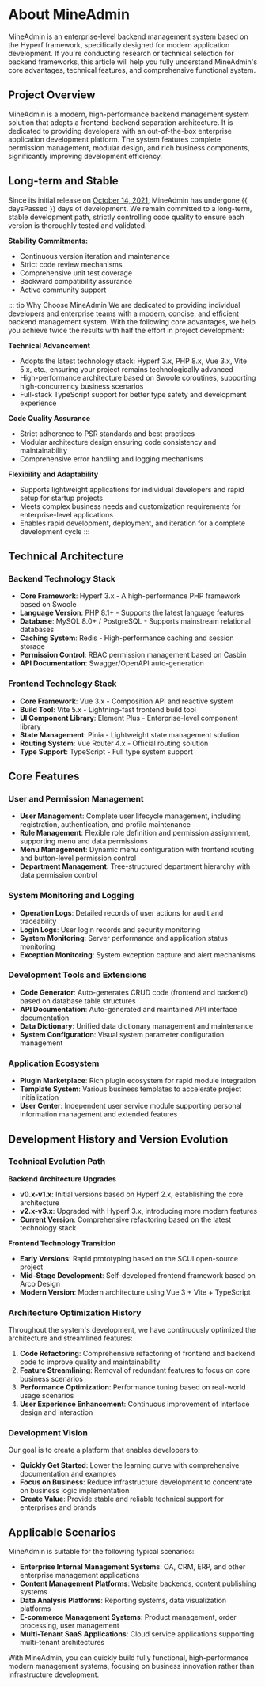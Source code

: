 # About MineAdmin

MineAdmin is an enterprise-level backend management system based on the Hyperf framework, specifically designed for modern application development. If you're conducting research or technical selection for backend frameworks, this article will help you fully understand MineAdmin's core advantages, technical features, and comprehensive functional system.

## Project Overview

MineAdmin is a modern, high-performance backend management system solution that adopts a frontend-backend separation architecture. It is dedicated to providing developers with an out-of-the-box enterprise application development platform. The system features complete permission management, modular design, and rich business components, significantly improving development efficiency.

## Long-term and Stable

<script setup>
import { computed } from 'vue'

// The date MineAdmin started development (October 14, 2021)
const startDate = new Date('2021-10-14')
const currentDate = new Date()

// Calculate the difference in days
const daysPassed = computed(() => {
  const timeDiff = currentDate.getTime() - startDate.getTime()
  return Math.floor(timeDiff / (1000 * 3600 * 24))
})
</script>

Since its initial release on [October 14, 2021](https://github.com/mineadmin/MineAdmin/commit/670f6439ba2a6fe8181bbf138c247bfb1d26601c), MineAdmin has undergone {{ daysPassed }} days of development. We remain committed to a long-term, stable development path, strictly controlling code quality to ensure each version is thoroughly tested and validated.

**Stability Commitments:**
- Continuous version iteration and maintenance
- Strict code review mechanisms
- Comprehensive unit test coverage
- Backward compatibility assurance
- Active community support

::: tip Why Choose MineAdmin
We are dedicated to providing individual developers and enterprise teams with a modern, concise, and efficient backend management system. With the following core advantages, we help you achieve twice the results with half the effort in project development:

**Technical Advancement**
- Adopts the latest technology stack: Hyperf 3.x, PHP 8.x, Vue 3.x, Vite 5.x, etc., ensuring your project remains technologically advanced
- High-performance architecture based on Swoole coroutines, supporting high-concurrency business scenarios
- Full-stack TypeScript support for better type safety and development experience

**Code Quality Assurance**
- Strict adherence to PSR standards and best practices
- Modular architecture design ensuring code consistency and maintainability
- Comprehensive error handling and logging mechanisms

**Flexibility and Adaptability**
- Supports lightweight applications for individual developers and rapid setup for startup projects
- Meets complex business needs and customization requirements for enterprise-level applications
- Enables rapid development, deployment, and iteration for a complete development cycle
:::

## Technical Architecture

### Backend Technology Stack
- **Core Framework**: Hyperf 3.x - A high-performance PHP framework based on Swoole
- **Language Version**: PHP 8.1+ - Supports the latest language features
- **Database**: MySQL 8.0+ / PostgreSQL - Supports mainstream relational databases
- **Caching System**: Redis - High-performance caching and session storage
- **Permission Control**: RBAC permission management based on Casbin
- **API Documentation**: Swagger/OpenAPI auto-generation

### Frontend Technology Stack
- **Core Framework**: Vue 3.x - Composition API and reactive system
- **Build Tool**: Vite 5.x - Lightning-fast frontend build tool
- **UI Component Library**: Element Plus - Enterprise-level component library
- **State Management**: Pinia - Lightweight state management solution
- **Routing System**: Vue Router 4.x - Official routing solution
- **Type Support**: TypeScript - Full type system support

## Core Features

### User and Permission Management
- **User Management**: Complete user lifecycle management, including registration, authentication, and profile maintenance
- **Role Management**: Flexible role definition and permission assignment, supporting menu and data permissions
- **Menu Management**: Dynamic menu configuration with frontend routing and button-level permission control
- **Department Management**: Tree-structured department hierarchy with data permission control

### System Monitoring and Logging
- **Operation Logs**: Detailed records of user actions for audit and traceability
- **Login Logs**: User login records and security monitoring
- **System Monitoring**: Server performance and application status monitoring
- **Exception Monitoring**: System exception capture and alert mechanisms

### Development Tools and Extensions
- **Code Generator**: Auto-generates CRUD code (frontend and backend) based on database table structures
- **API Documentation**: Auto-generated and maintained API interface documentation
- **Data Dictionary**: Unified data dictionary management and maintenance
- **System Configuration**: Visual system parameter configuration management

### Application Ecosystem
- **Plugin Marketplace**: Rich plugin ecosystem for rapid module integration
- **Template System**: Various business templates to accelerate project initialization
- **User Center**: Independent user service module supporting personal information management and extended features

## Development History and Version Evolution

### Technical Evolution Path

**Backend Architecture Upgrades**
- **v0.x-v1.x**: Initial versions based on Hyperf 2.x, establishing the core architecture
- **v2.x-v3.x**: Upgraded with Hyperf 3.x, introducing more modern features
- **Current Version**: Comprehensive refactoring based on the latest technology stack

**Frontend Technology Transition**
- **Early Versions**: Rapid prototyping based on the SCUI open-source project
- **Mid-Stage Development**: Self-developed frontend framework based on Arco Design
- **Modern Version**: Modern architecture using Vue 3 + Vite + TypeScript

### Architecture Optimization History

Throughout the system's development, we have continuously optimized the architecture and streamlined features:

1. **Code Refactoring**: Comprehensive refactoring of frontend and backend code to improve quality and maintainability
2. **Feature Streamlining**: Removal of redundant features to focus on core business scenarios
3. **Performance Optimization**: Performance tuning based on real-world usage scenarios
4. **User Experience Enhancement**: Continuous improvement of interface design and interaction

### Development Vision

Our goal is to create a platform that enables developers to:
- **Quickly Get Started**: Lower the learning curve with comprehensive documentation and examples
- **Focus on Business**: Reduce infrastructure development to concentrate on business logic implementation
- **Create Value**: Provide stable and reliable technical support for enterprises and brands

## Applicable Scenarios

MineAdmin is suitable for the following typical scenarios:

- **Enterprise Internal Management Systems**: OA, CRM, ERP, and other enterprise management applications
- **Content Management Platforms**: Website backends, content publishing systems
- **Data Analysis Platforms**: Reporting systems, data visualization platforms
- **E-commerce Management Systems**: Product management, order processing, user management
- **Multi-Tenant SaaS Applications**: Cloud service applications supporting multi-tenant architectures

With MineAdmin, you can quickly build fully functional, high-performance modern management systems, focusing on business innovation rather than infrastructure development.
